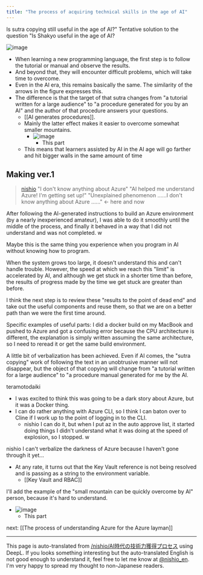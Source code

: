 ```yaml
---
title: "The process of acquiring technical skills in the age of AI"
---
```


Is sutra copying still useful in the age of AI?" Tentative solution to the question "Is Shakyo useful in the age of AI?

![image](https://gyazo.com/85dceeea9364a7e439a85edfde4349b0/thumb/1000)
- When learning a new programming language, the first step is to follow the tutorial or manual and observe the results.
- And beyond that, they will encounter difficult problems, which will take time to overcome.
- Even in the AI era, this remains basically the same. The similarity of the arrows in the figure expresses this.
- The difference is that the target of that sutra changes from "a tutorial written for a large audience" to "a procedure generated for you by an AI" and the author of that procedure answers your questions.
    - [[AI generates procedures]].
    - Mainly the latter effect makes it easier to overcome somewhat smaller mountains.
        - ![image](https://gyazo.com/c79edaf595fb233955f32d2e7c1d87c8/thumb/1000)
            - This part
    - This means that learners assisted by AI in the AI age will go farther and hit bigger walls in the same amount of time


## Making ver.1
> [nishio](https://x.com/nishio/status/1900407051601473536) "I don't know anything about Azure"
>  "AI helped me understand Azure! I'm getting set up!"
>  "Unexplained phenomenon ......I don't know anything about Azure ......" ← here and now

After following the AI-generated instructions to build an Azure environment (by a nearly inexperienced amateur), I was able to do it smoothly until the middle of the process, and finally it behaved in a way that I did not understand and was not completed. w

Maybe this is the same thing you experience when you program in AI without knowing how to program.

When the system grows too large, it doesn't understand this and can't handle trouble. However, the speed at which we reach this "limit" is accelerated by AI, and although we get stuck in a shorter time than before, the results of progress made by the time we get stuck are greater than before.

I think the next step is to review these "results to the point of dead end" and take out the useful components and reuse them, so that we are on a better path than we were the first time around.

Specific examples of useful parts: I did a docker build on my MacBook and pushed to Azure and got a confusing error because the CPU architecture is different, the explanation is simply written assuming the same architecture, so I need to reread it or get the same build environment.

A little bit of verbalization has been achieved. Even if AI comes, the "sutra copying" work of following the text in an unobtrusive manner will not disappear, but the object of that copying will change from "a tutorial written for a large audience" to "a procedure manual generated for me by the AI.

teramotodaiki
- I was excited to think this was going to be a dark story about Azure, but it was a Docker thing.
- I can do rather anything with Azure CLI, so I think I can baton over to Cline if I work up to the point of logging in to the CLI.
    - nishio I can do it, but when I put az in the auto approve list, it started doing things I didn't understand what it was doing at the speed of explosion, so I stopped. w

nishio
I can't verbalize the darkness of Azure because I haven't gone through it yet...
- At any rate, it turns out that the Key Vault reference is not being resolved and is passing as a string to the environment variable.
    - [[Key Vault and RBAC]]

I'll add the example of the "small mountain can be quickly overcome by AI" person, because it's hard to understand.
- ![image](https://gyazo.com/c79edaf595fb233955f32d2e7c1d87c8/thumb/1000)
    - This part

next:  [[The process of understanding Azure for the Azure layman]]

---
This page is auto-translated from [/nishio/AI時代の技術力獲得プロセス](https://scrapbox.io/nishio/AI時代の技術力獲得プロセス) using DeepL. If you looks something interesting but the auto-translated English is not good enough to understand it, feel free to let me know at [@nishio_en](https://twitter.com/nishio_en). I'm very happy to spread my thought to non-Japanese readers.